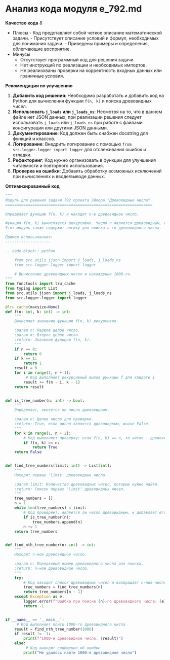 # Анализ кода модуля e_792.md

**Качество кода**
8
 -  Плюсы
        - Код представляет собой четкое описание математической задачи.
        - Присутствует описание условий и формул, необходимых для понимания задачи.
        - Приведены примеры и определения, облегчающие восприятие.
 -  Минусы
    - Отсутствует программный код для решения задачи.
    - Нет инструкций по реализации и необходимых импортов.
    - Не реализованы проверки на корректность входных данных или граничные условия.

**Рекомендации по улучшению**

1.  **Добавить код решения**: Необходимо разработать и добавить код на Python для вычисления функции `f(n, k)` и поиска древовидных чисел.
2.  **Использовать `j_loads` или `j_loads_ns`**: Несмотря на то, что в данном файле нет JSON данных, при реализации решения следует использовать `j_loads` или `j_loads_ns` при работе с файлами конфигурации или другими JSON данными.
3.  **Документирование**: Код должен быть снабжен docstring для функций и классов.
4.  **Логирование**: Внедрить логирование с помощью `from src.logger.logger import logger` для отслеживания ошибок и отладки.
5.  **Рефакторинг**: Код нужно организовать в функции для улучшения читаемости и повторного использования.
6.  **Проверка на ошибки**: Добавить обработку возможных исключений при вычислениях и вводе/выводе данных.

**Оптимизированный код**
```python
"""
Модуль для решения задачи 792 проекта Эйлера "Древовидные числа"
=================================================================

Определяет функцию f(n, k) и находит n-е древовидное число.

Функция f(n, k) вычисляется рекурсивно. Число n является древовидным, если f(n, k) = n для некоторого k.
Этот модуль также содержит логику для поиска n-го древовидного числа.

Пример использования:
--------------------

.. code-block:: python

    from src.utils.jjson import j_loads, j_loads_ns
    from src.logger.logger import logger
    
    # Вычисление древовидных чисел и нахождение 1000-го.
"""
from functools import lru_cache
from typing import List
from src.utils.jjson import j_loads, j_loads_ns
from src.logger.logger import logger

@lru_cache(maxsize=None)
def f(n: int, k: int) -> int:
    """
    Вычисляет значение функции f(n, k) рекурсивно.

    :param n: Первое целое число.
    :param k: Второе целое число.
    :return: Значение функции f(n, k).
    """
    if n == 0:
        return 0
    if k == 1:
        return 1
    result = 0
    for i in range(1, n + 1):
         # Код выполняет рекурсивный вызов функции f для каждого i
        result += f(n - i, k - 1)
    return result


def is_tree_number(n: int) -> bool:
    """
    Определяет, является ли число древовидным.

    :param n: Целое число для проверки.
    :return: True, если число является древовидным, иначе False.
    """
    for k in range(1, n + 2):
        # Код выполняет проверку: если f(n, k) == n, то число - древовидное
        if f(n, k) == n:
            return True
    return False


def find_tree_numbers(limit: int) -> List[int]:
    """
    Находит первые 'limit' древовидные числа.

    :param limit: Количество древовидных чисел, которые нужно найти.
    :return: Список первых 'limit' древовидных чисел.
    """
    tree_numbers = []
    n = 1
    while len(tree_numbers) < limit:
        # Код проверяет, является ли число древовидным, и добавляет его в список
        if is_tree_number(n):
            tree_numbers.append(n)
        n += 1
    return tree_numbers


def find_nth_tree_number(n: int) -> int:
    """
    Находит n-ное древовидное число.

    :param n: Порядковый номер древовидного числа для поиска.
    :return: n-ное древовидное число.
    """
    try:
        # Код находит список древовидных чисел и возвращает n-ное число
        tree_numbers = find_tree_numbers(n)
        return tree_numbers[n - 1]
    except Exception as e:
        logger.error(f"Ошибка при поиске {n}-го древовидного числа: {e}")
        return -1


if __name__ == '__main__':
     # Код выполняет поиск 1000-го древовидного числа
    result = find_nth_tree_number(1000)
    if result != -1:
        print(f"1000-е древовидное число: {result}")
    else:
         # Код выводит сообщение об ошибке
        print("Не удалось найти 1000-е древовидное число")
```